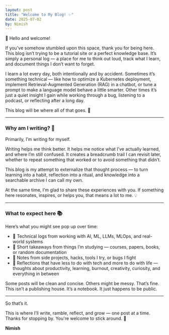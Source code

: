 ```yaml
---
layout: post
title: "Welcome to My Blog! ✨"
date: 2025-07-02
by: Nimish
---
```


👋 Hello and welcome!

If you've somehow stumbled upon this space, thank you for being here. This blog isn’t trying to be a tutorial site or a perfect knowledge base. It’s simply a personal log — a place for me to think out loud, track what I learn, and document things I don’t want to forget.

I learn a lot every day, both intentionally and by accident. Sometimes it’s something technical — like how to optimize a Kubernetes deployment, implement Retrieval-Augmented Generation (RAG) in a chatbot, or tune a prompt to make a language model behave a little smarter. Other times it’s just a quiet insight I gain while working through a bug, listening to a podcast, or reflecting after a long day. 

This blog will be where all of that goes. 📝

---

### Why am I writing? 🤔

Primarily, I’m writing for myself.

Writing helps me think better. It helps me notice what I’ve actually learned, and where I’m still confused. It creates a breadcrumb trail I can revisit later, whether to repeat something that worked or to avoid something that didn’t. 

This blog is my attempt to externalize that thought process — to turn learning into a habit, reflection into a ritual, and knowledge into a searchable archive I can call my own.

At the same time, I’m glad to share these experiences with you. If something here resonates, inspires, or helps you, that means a lot to me. 💡

---

### What to expect here 📚

Here’s what you might see pop up over time:

- 🚀 Technical logs from working with AI, ML, LLMs, MLOps, and real-world systems
- 📖 Short takeaways from things I’m studying — courses, papers, books, or random documentation
- 🔧 Notes from side projects, hacks, tools I try, or bugs I fight
- 🌱 Reflections that have less to do with tech and more to do with life — thoughts about productivity, learning, burnout, creativity, curiosity, and everything in between

Some posts will be clean and concise. Others might be messy. That’s fine. This isn’t a publishing house. It’s a notebook. It just happens to be public.

---

So that’s it.

This is where I’ll write, ramble, reflect, and grow — one post at a time.  
Thanks for stopping by. You're welcome to stick around. 🙏

**Nimish**
